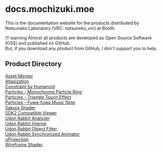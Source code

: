 # docs.mochizuki.moe

This is the documentation website for the products distributed by Natsunako Laboratory (VRC: natsuneko_vrc) at Booth.

<!-- prettier-ignore-start -->
!!! warning
    Almost all products are developed as Open Source Software (OSS) and published on GitHub.  
    But, if you download any product from GitHub, I don't support you to help.
<!-- prettier-ignore-end -->

## Product Directory

<div class="two-grid">
    <div>
        <a href="/en-us/vrchat/asset-merger/">Asset Merger</a>
    </div>
    <div>
        <a href="/en-us/unity/atlasization/">Atlasization</a>
    </div>
    <div>
        <a href="/en-us/unity/constraint-by-humanoid/">Constraint by Humanoid</a>
    </div>
    <div>
        <a href="/en-us/unity/particle-system/packages/001-monochrome-particle-ring/">Particles - Monochrome Particle Ring</a>
    </div>
    <div>
        <a href="/en-us/unity/particle-system/packages/002-triangle-touch-effect/">Particles - Triangle Touch Effect</a>
    </div>
    <div>
        <a href="/en-us/unity/particle-system/packages/003-fuwa-fuwa-music-note/">Particles - Fuwa-fuwa Music Note</a>
    </div>
    <div>
        <a href="/en-us/unity/sakura-shader/">Sakura Shader</a>
    </div>
    <div>
        <a href="/en-us/vrchat/sdk2-compat-view/">SDK2 Compatible Viewer</a>
    </div>
    <div>
        <a href="/en-us/udon-rabbit/packages/analyzer/">Udon Rabbit Analyzer</a>
    </div>
    <div>
        <a href="/en-us/udon-rabbit/packages/interop/">Udon Rabbit Interop</a>
    </div>
    <div>
        <a href="/en-us/udon-rabbit/packages/object-fitter/">Udon Rabbit Object Fitter</a>
    </div>
    <div>
        <a href="/en-us/udon-rabbit/packages/synchronized-animator/">Udon Rabbit Synchronized Animator</a>
    </div>
    <div>
        <a href="/en-us/unity/u-projection/">uProjection</a>
    </div>
    <div>
        <a href="/en-us/unity/wireframe-shader/">Wireframe Shader</a>
    </div>
</div>
